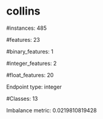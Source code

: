 # collins

#instances: 485

#features: 23

  #binary_features: 1

  #integer_features: 2

  #float_features: 20

Endpoint type: integer

#Classes: 13

Imbalance metric: 0.0219810819428

